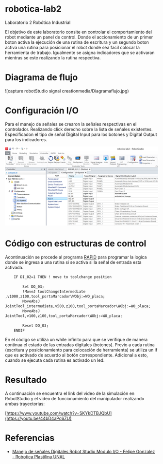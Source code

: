 # robotica-lab2
Laboratorio 2 Robótica Industrial 

El objetivo de este laboratorio consite en controlar el comportamiento del robot mediante un panel de control.
Donde el accionamiento de un primer boton activa la ejecución de una rutina de escritura y un segundo boton activa una rutina para posicionar el robot donde sea facil colocar la herramienta de trabajo. Igualmente se asigna indicadores que se activaran mientras se este realizando la rutina respectiva.

# Diagrama de flujo 
![capture robotStudio signal creationmedia/Diagramaflujo.jpg)

# Configuración I/O
Para el manejo de señales se crearon la señales respectivas en el controlador. Realizando click derecho sobre la lista de señales existentes. Especificadon el tipo de señal Digital Input para los botones y Digital Output para los indicadores.

![capture robotStudio signal creation](/media/robotStudioSignalCreation.png)

# Código con estructuras de control 
Acontinuación se procede al programa [RAPID](/RAPID/) para programar la logica donde se ingresa a una rutina si se activa si la señal de entrada esta activada.

```
    IF DI_02=1 THEN ! move to toolchange position
        
        Set DO_03;
        !MoveJ toolChangeIntermediate ,v1000,z100,tool_portaMarcador\WObj:=WO_placa;
        MoveAbsJ JointTool_intermediate,v500,z100,tool_portaMarcador\WObj:=WO_placa;
        MoveAbsJ JointTool,v100,z100,tool_portaMarcador\WObj:=WO_placa;
        
        Reset DO_03;                
    ENDIF 
```

En el código se utiliza un while infinito para que se verifique de manera continua el estado de las entradas digitales (botones). Previo a cada rutina (escritura y posicionamiento para colocación de herramienta) se utiliza un if que es activado de acuerdo al botón correspondiente. Adicional a esto, cuando se ejecuta cada rutina es activado un led.
# Resultado
A continuación se encuentra el link del video de la simulación en RobotStudio y el video de funcionamiento del manipulador realizando ambas trayectorias:

[https://www.youtube.com/watch?v=SKYkDTBJQbU](https://youtu.be/44bD4aPc6ZU)

# Referencias
- [Manejo de señales Digitales Robot Studio Modulo I/O - Felipe Gonzalez - Robotica Plastilina UNAL](https://youtu.be/p6UeCqhBiWE)
